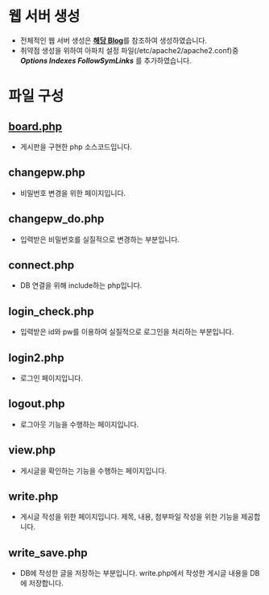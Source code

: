# 웹 서버 생성
- 전체적인 웹 서버 생성은 [__해당 Blog__](https://blog.lael.be/post/11072)를 참조하여 생성하였습니다.
- 취약점 생성을 위하여 아파치 설정 파일(/etc/apache2/apache2.conf)중 ***Options Indexes FollowSymLinks*** 를 추가하였습니다.

# 파일 구성

## [board.php](#board.php)
- 게시판을 구현한 php 소스코드입니다.

## changepw.php
- 비밀번호 변경을 위한 페이지입니다.

## changepw_do.php
- 입력받은 비밀번호를 실질적으로 변경하는 부분입니다.

## connect.php
- DB 연결을 위해 include하는 php입니다.

## login_check.php
- 입력받은 id와 pw를 이용하여 실질적으로 로그인을 처리하는 부분입니다.

## login2.php
- 로그인 페이지입니다.

## logout.php
- 로그아웃 기능을 수행하는 페이지입니다.

## view.php
- 게시글을 확인하는 기능을 수행하는 페이지입니다.

## write.php
- 게시글 작성을 위한 페이지입니다. 제목, 내용, 첨부파일 작성을 위한 기능을 제공합니다.

## write_save.php
- DB에 작성한 글을 저장하는 부분입니다. write.php에서 작성한 게시글 내용을 DB에 저장합니다.
